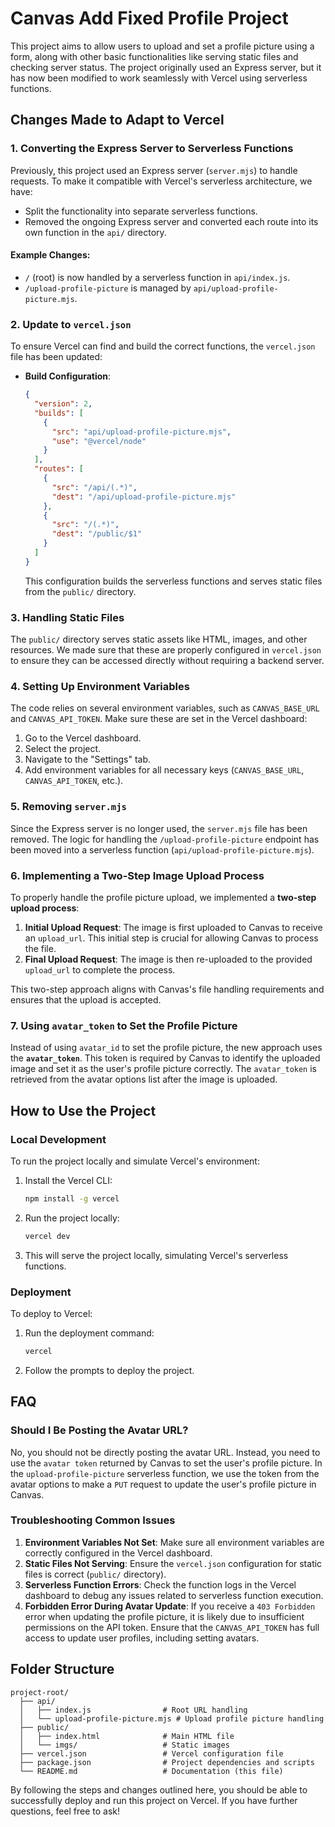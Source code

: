 # Canvas Add Fixed Profile Project

This project aims to allow users to upload and set a profile picture using a form, along with other basic functionalities like serving static files and checking server status. The project originally used an Express server, but it has now been modified to work seamlessly with Vercel using serverless functions.

## Changes Made to Adapt to Vercel

### 1. Converting the Express Server to Serverless Functions

Previously, this project used an Express server (`server.mjs`) to handle requests. To make it compatible with Vercel's serverless architecture, we have:

- Split the functionality into separate serverless functions.
- Removed the ongoing Express server and converted each route into its own function in the `api/` directory.

#### Example Changes:
- `/` (root) is now handled by a serverless function in `api/index.js`.
- `/upload-profile-picture` is managed by `api/upload-profile-picture.mjs`.

### 2. Update to `vercel.json`

To ensure Vercel can find and build the correct functions, the `vercel.json` file has been updated:

- **Build Configuration**:
  ```json
  {
    "version": 2,
    "builds": [
      {
        "src": "api/upload-profile-picture.mjs",
        "use": "@vercel/node"
      }
    ],
    "routes": [
      {
        "src": "/api/(.*)",
        "dest": "/api/upload-profile-picture.mjs"
      },
      {
        "src": "/(.*)",
        "dest": "/public/$1"
      }
    ]
  }
  ```
  This configuration builds the serverless functions and serves static files from the `public/` directory.

### 3. Handling Static Files

The `public/` directory serves static assets like HTML, images, and other resources. We made sure that these are properly configured in `vercel.json` to ensure they can be accessed directly without requiring a backend server.

### 4. Setting Up Environment Variables

The code relies on several environment variables, such as `CANVAS_BASE_URL` and `CANVAS_API_TOKEN`. Make sure these are set in the Vercel dashboard:

1. Go to the Vercel dashboard.
2. Select the project.
3. Navigate to the "Settings" tab.
4. Add environment variables for all necessary keys (`CANVAS_BASE_URL`, `CANVAS_API_TOKEN`, etc.).

### 5. Removing `server.mjs`

Since the Express server is no longer used, the `server.mjs` file has been removed. The logic for handling the `/upload-profile-picture` endpoint has been moved into a serverless function (`api/upload-profile-picture.mjs`).

### 6. Implementing a Two-Step Image Upload Process

To properly handle the profile picture upload, we implemented a **two-step upload process**:

1. **Initial Upload Request**: The image is first uploaded to Canvas to receive an `upload_url`. This initial step is crucial for allowing Canvas to process the file.
2. **Final Upload Request**: The image is then re-uploaded to the provided `upload_url` to complete the process.

This two-step approach aligns with Canvas's file handling requirements and ensures that the upload is accepted.

### 7. Using `avatar_token` to Set the Profile Picture

Instead of using `avatar_id` to set the profile picture, the new approach uses the **`avatar_token`**. This token is required by Canvas to identify the uploaded image and set it as the user's profile picture correctly. The `avatar_token` is retrieved from the avatar options list after the image is uploaded.

## How to Use the Project

### Local Development
To run the project locally and simulate Vercel's environment:

1. Install the Vercel CLI:
   ```sh
   npm install -g vercel
   ```

2. Run the project locally:
   ```sh
   vercel dev
   ```

3. This will serve the project locally, simulating Vercel's serverless functions.

### Deployment

To deploy to Vercel:

1. Run the deployment command:
   ```sh
   vercel
   ```

2. Follow the prompts to deploy the project.

## FAQ

### Should I Be Posting the Avatar URL?

No, you should not be directly posting the avatar URL. Instead, you need to use the `avatar token` returned by Canvas to set the user's profile picture. In the `upload-profile-picture` serverless function, we use the token from the avatar options to make a `PUT` request to update the user's profile picture in Canvas.

### Troubleshooting Common Issues

1. **Environment Variables Not Set**: Make sure all environment variables are correctly configured in the Vercel dashboard.
2. **Static Files Not Serving**: Ensure the `vercel.json` configuration for static files is correct (`public/` directory).
3. **Serverless Function Errors**: Check the function logs in the Vercel dashboard to debug any issues related to serverless function execution.
4. **Forbidden Error During Avatar Update**: If you receive a `403 Forbidden` error when updating the profile picture, it is likely due to insufficient permissions on the API token. Ensure that the `CANVAS_API_TOKEN` has full access to update user profiles, including setting avatars.

## Folder Structure

```
project-root/
  ├── api/
  │   ├── index.js                # Root URL handling
  │   └── upload-profile-picture.mjs # Upload profile picture handling
  ├── public/
  │   ├── index.html              # Main HTML file
  │   └── imgs/                   # Static images
  ├── vercel.json                 # Vercel configuration file
  ├── package.json                # Project dependencies and scripts
  └── README.md                   # Documentation (this file)
```

By following the steps and changes outlined here, you should be able to successfully deploy and run this project on Vercel. If you have further questions, feel free to ask!
